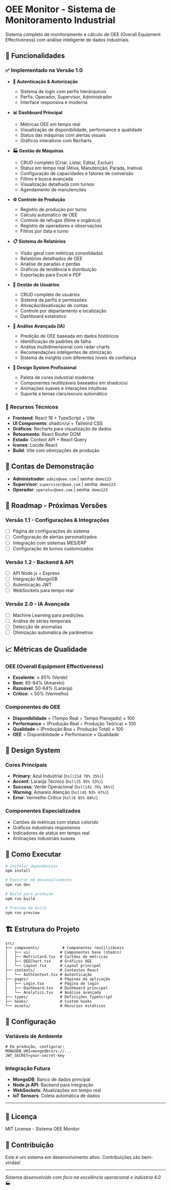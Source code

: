 # OEE Monitor - Sistema de Monitoramento Industrial

Sistema completo de monitoramento e cálculo de OEE (Overall Equipment Effectiveness) com análise inteligente de dados industriais.

## 🚀 Funcionalidades

### ✅ **Implementado na Versão 1.0**

- **🔐 Autenticação & Autorização**
  - Sistema de login com perfis hierárquicos
  - Perfis: Operador, Supervisor, Administrador
  - Interface responsiva e moderna

- **📊 Dashboard Principal**
  - Métricas OEE em tempo real
  - Visualização de disponibilidade, performance e qualidade
  - Status das máquinas com alertas visuais
  - Gráficos interativos com Recharts

- **🏭 Gestão de Máquinas**
  - CRUD completo (Criar, Listar, Editar, Excluir)
  - Status em tempo real (Ativa, Manutenção, Parada, Inativa)
  - Configuração de capacidades e fatores de conversão
  - Filtros e busca avançada
  - Visualização detalhada com turnos
  - Agendamento de manutenções

- **⚙️ Controle de Produção**
  - Registro de produção por turno
  - Cálculo automático de OEE
  - Controle de refugos (filme e orgânico)
  - Registro de operadores e observações
  - Filtros por data e turno

- **📋 Sistema de Relatórios**
  - Visão geral com métricas consolidadas
  - Relatórios detalhados de OEE
  - Análise de paradas e perdas
  - Gráficos de tendência e distribuição
  - Exportação para Excel e PDF

- **👥 Gestão de Usuários**
  - CRUD completo de usuários
  - Sistema de perfis e permissões
  - Ativação/desativação de contas
  - Controle por departamento e localização
  - Dashboard estatístico

- **🧠 Análise Avançada (IA)**
  - Predição de OEE baseada em dados históricos
  - Identificação de padrões de falha
  - Análise multidimensional com radar charts
  - Recomendações inteligentes de otimização
  - Sistema de insights com diferentes níveis de confiança

- **🎨 Design System Profissional**
  - Paleta de cores industrial moderna
  - Componentes reutilizáveis baseados em shadcn/ui
  - Animações suaves e interações intuitivas
  - Suporte a temas claro/escuro automático

### 🔧 **Recursos Técnicos**

- **Frontend**: React 18 + TypeScript + Vite
- **UI Components**: shadcn/ui + Tailwind CSS
- **Gráficos**: Recharts para visualização de dados
- **Roteamento**: React Router DOM
- **Estado**: Context API + React Query
- **Ícones**: Lucide React
- **Build**: Vite com otimizações de produção

## 🎯 **Contas de Demonstração**

- **Administrador**: `admin@oee.com` | senha: `demo123`
- **Supervisor**: `supervisor@oee.com` | senha: `demo123`
- **Operador**: `operator@oee.com` | senha: `demo123`

## 🔮 **Roadmap - Próximas Versões**

### Versão 1.1 - Configurações & Integrações
- [ ] Página de configurações do sistema
- [ ] Configuração de alertas personalizados
- [ ] Integração com sistemas MES/ERP
- [ ] Configuração de turnos customizados

### Versão 1.2 - Backend & API
- [ ] API Node.js + Express
- [ ] Integração MongoDB
- [ ] Autenticação JWT
- [ ] WebSockets para tempo real

### Versão 2.0 - IA Avançada
- [ ] Machine Learning para predições
- [ ] Análise de séries temporais
- [ ] Detecção de anomalias
- [ ] Otimização automática de parâmetros

## 📈 **Métricas de Qualidade**

### OEE (Overall Equipment Effectiveness)
- **Excelente**: ≥ 85% (Verde)
- **Bom**: 65-84% (Amarelo)
- **Razoável**: 50-64% (Laranja)
- **Crítico**: < 50% (Vermelho)

### Componentes do OEE
- **Disponibilidade** = (Tempo Real ÷ Tempo Planejado) × 100
- **Performance** = (Produção Real ÷ Produção Teórica) × 100
- **Qualidade** = (Produção Boa ÷ Produção Total) × 100
- **OEE** = Disponibilidade × Performance × Qualidade

## 🎨 **Design System**

### Cores Principais
- **Primary**: Azul Industrial (`hsl(214 78% 35%)`)
- **Accent**: Laranja Técnico (`hsl(25 95% 53%)`)
- **Success**: Verde Operacional (`hsl(142 76% 36%)`)
- **Warning**: Amarelo Atenção (`hsl(45 93% 47%)`)
- **Error**: Vermelho Crítico (`hsl(0 85% 60%)`)

### Componentes Especializados
- Cartões de métricas com status colorido
- Gráficos industriais responsivos
- Indicadores de status em tempo real
- Animações industriais suaves

## 🚀 **Como Executar**

```bash
# Instalar dependências
npm install

# Executar em desenvolvimento
npm run dev

# Build para produção
npm run build

# Preview da build
npm run preview
```

## 🏗️ **Estrutura do Projeto**

```
src/
├── components/          # Componentes reutilizáveis
│   ├── ui/             # Componentes base (shadcn)
│   ├── MetricCard.tsx  # Cartões de métricas
│   ├── OEEChart.tsx    # Gráficos OEE
│   └── Layout.tsx      # Layout principal
├── contexts/           # Contextos React
│   └── AuthContext.tsx # Autenticação
├── pages/              # Páginas da aplicação
│   ├── Login.tsx       # Página de login
│   ├── Dashboard.tsx   # Dashboard principal
│   └── Analytics.tsx   # Análise avançada
├── types/              # Definições TypeScript
├── hooks/              # Custom hooks
└── assets/             # Recursos estáticos
```

## 🔧 **Configuração**

### Variáveis de Ambiente
```env
# Em produção, configurar:
MONGODB_URI=mongodb+srv://...
JWT_SECRET=your-secret-key
```

### Integração Futura
- **MongoDB**: Banco de dados principal
- **Node.js API**: Backend para integração
- **WebSockets**: Atualizações em tempo real
- **IoT Sensors**: Coleta automática de dados

---

## 📄 **Licença**

MIT License - Sistema OEE Monitor

## 🤝 **Contribuição**

Este é um sistema em desenvolvimento ativo. Contribuições são bem-vindas!

---

*Sistema desenvolvido com foco na excelência operacional e indústria 4.0* 🏭